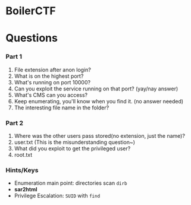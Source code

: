 # BoilerCTF

# Questions

### Part 1

1. File extension after anon login?
2. What is on the highest port?
3. What's running on port 10000?
4. Can you exploit the service running on that port? (yay/nay answer)
5. What's CMS can you access?
6. Keep enumerating, you'll know when you find it. (no answer needed)
7. The interesting file name in the folder?

### Part 2

1. Where was the other users pass stored(no extension, just the name)?
2. user.txt (This is the misunderstanding question~)
3. What did you exploit to get the privileged user?
4. root.txt


### Hints/Keys
- Enumeration main point: directories scan `dirb`
- **sar2html**
- Privilege Escalation: `SUID` with `find`